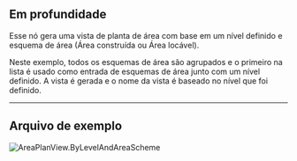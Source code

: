 ## Em profundidade
Esse nó gera uma vista de planta de área com base em um nível definido e esquema de área (Área construída ou Área locável).

Neste exemplo, todos os esquemas de área são agrupados e o primeiro na lista é usado como entrada de esquemas de área junto com um nível definido. A vista é gerada e o nome da vista é baseado no nível que foi definido.

___
## Arquivo de exemplo

![AreaPlanView.ByLevelAndAreaScheme](./Revit.Elements.Views.AreaPlanView.ByLevelAndAreaScheme_img.jpg)
